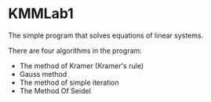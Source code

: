 # KMMLab1

The simple program that solves equations of linear systems.

There are four algorithms in the program:
- The method of Kramer (Kramer's rule)
- Gauss method
- The method of simple iteration
- The Method Of Seidel

